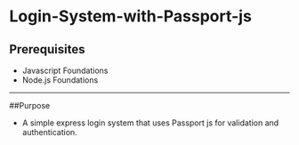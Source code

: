 # Login-System-with-Passport-js

## Prerequisites

* Javascript Foundations
* Node.js Foundations

***

##Purpose

* A simple express login system that uses Passport js for validation and authentication.
